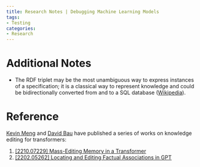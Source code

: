 ```yaml
---
title: Research Notes | Debugging Machine Learning Models
tags: 
- Testing
categories:
- Research
---
```


# Additional Notes

-   The RDF triplet may be the most unambiguous way to express instances of a specification; it is a classical way to represent knowledge and could be bidirectionally converted from and to a SQL database ([Wikipedia](https://en.wikipedia.org/wiki/Semantic_triple)).

# Reference

[Kevin Meng](https://mengk.me/) and [David Bau](https://baulab.info/) have published a series of works on knowledge editing for transformers:

1.   [[2210.07229] Mass-Editing Memory in a Transformer](https://arxiv.org/abs/2210.07229)
2.   [[2202.05262] Locating and Editing Factual Associations in GPT](https://arxiv.org/abs/2202.05262)

